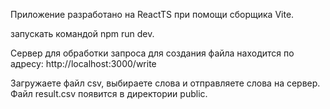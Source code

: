 Приложение разработано на ReactTS при помощи сборщика Vite.

запускать командой npm run dev.

Сервер для обработки запроса для создания файла находится по адресу: http://localhost:3000/write

Загружаете файл csv, выбираете слова и отправляете слова на сервер. Файл result.csv появится в директории public.